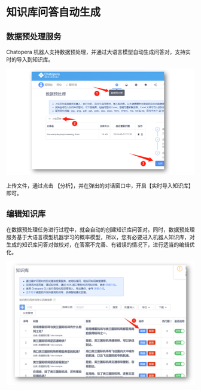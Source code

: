 # 知识库问答自动生成

## 数据预处理服务

Chatopera 机器人支持数据预处理，并通过大语言模型自动生成问答对，支持实时的导入到知识库。

![](../../../../images/assets/screenshot_20240612143455.png)

上传文件，通过点击 【分析】，并在弹出的对话窗口中，开启【实时导入知识库】即可。

## 编辑知识库

在数据预处理任务进行过程中，就会自动的创建知识库问答对。同时，数据预处理服务基于大语言模型机器学习的概率模型，所以，您有必要进入机器人知识库，对生成的知识库问答对做校对，在答案不完善、有错误的情况下，进行适当的编辑优化。

![](../../../../images/assets/screenshot_20240612143819.png)